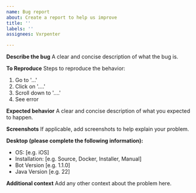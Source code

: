 ```yaml
---
name: Bug report
about: Create a report to help us improve
title: ''
labels: ''
assignees: Vxrpenter

---
```


**Describe the bug**
A clear and concise description of what the bug is.

**To Reproduce**
Steps to reproduce the behavior:
1. Go to '...'
2. Click on '....'
3. Scroll down to '....'
4. See error

**Expected behavior**
A clear and concise description of what you expected to happen.

**Screenshots**
If applicable, add screenshots to help explain your problem.

**Desktop (please complete the following information):**
 - OS: [e.g. iOS]
- Installation: [e.g. Source, Docker, Installer, Manual]
 - Bot Version [e.g. 1.1.0]
 - Java Version [e.g. 22]

**Additional context**
Add any other context about the problem here.
